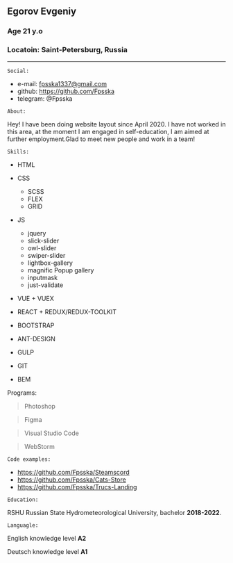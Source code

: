 ## Egorov Evgeniy
### Age 21 y.o
### Locatoin: Saint-Petersburg, Russia
---
```
Social:
```
- e-mail: fpsska1337@gmail.com 
- github: https://github.com/Fpsska
- telegram: @Fpsska

```
About:
```
Hey! I have been doing website layout since April 2020. I have not worked in this area, at the moment I am engaged in self-education, I am aimed at further employment.Glad to meet new people and work in a team!
```
Skills: 
```
- HTML

- CSS
   - SCSS 
   - FLEX
   - GRID

- JS 
   - jquery
   - slick-slider 
   - owl-slider 
   - swiper-slider 
   - lightbox-gallery
   - magnific Popup gallery
   - inputmask
   - just-validate

- VUE + VUEX

- REACT + REDUX/REDUX-TOOLKIT

- BOOTSTRAP

- ANT-DESIGN

- GULP

- GIT

- BEM

Programs:
>Photoshop

>Figma

>Visual Studio Code

>WebStorm 
```
Code examples:
```
- https://github.com/Fpsska/Steamscord
- https://github.com/Fpsska/Cats-Store
- https://github.com/Fpsska/Trucs-Landing



```
Education:
```
 RSHU Russian State Hydrometeorological University, bachelor __2018-2022__. 

```
Languagle:
```
English knowledge level **A2**

Deutsch knowledge level **A1**